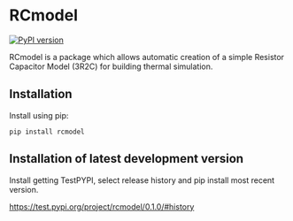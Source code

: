 # RCmodel

[![PyPI version](https://badge.fury.io/py/rcmodel.svg)](https://badge.fury.io/py/rcmodel)

RCmodel is a package which allows automatic creation of a simple Resistor Capacitor Model (3R2C) for  building thermal simulation.


## Installation

Install using pip:

`pip install rcmodel`

## Installation of latest development version

Install getting TestPYPI, select release history and pip install most recent version. 

https://test.pypi.org/project/rcmodel/0.1.0/#history